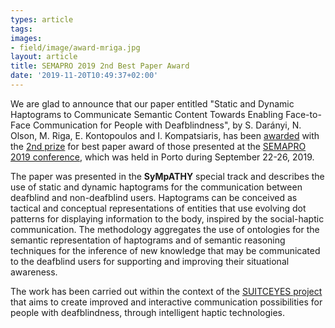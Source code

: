 ```yaml
---
types: article
tags:
images: 
- field/image/award-mriga.jpg
layout: article
title: SEMAPRO 2019 2nd Best Paper Award
date: '2019-11-20T10:49:37+02:00'
---
```

<p>
We are glad to announce that our paper entitled "Static and Dynamic Haptograms to Communicate Semantic Content Towards Enabling Face-to-Face Communication for People with Deafblindness", by S. Darányi, N. Olson, M. Riga, E. Kontopoulos and I. Kompatsiaris, has been <a href="https://www.iaria.org/conferences2019/AwardsSEMAPRO19.html" target="_blank">awarded</a> with the <a href="http://www.iaria.org/conferences2019/awardsSEMAPRO19/semapro2019_a2.pdf" target="_blank">2nd prize</a> for best paper award of those presented at the <a href="http://www.iaria.org/conferences2019/SEMAPRO19.html" target="_blank">SEMAPRO 2019 conference</a>, which was held in Porto during September 22-26, 2019.
</p>
<p>
The paper was presented in the <b>SyMpATHY</b> special track and describes the use of static and dynamic haptograms for the communication between deafblind and non-deafblind users. Haptograms can be conceived as tactical and conceptual representations of entities that use evolving dot patterns for displaying information to the body, inspired by the social-haptic communication. The methodology aggregates the use of ontologies for the semantic representation of haptograms and of semantic reasoning techniques for the inference of new knowledge that may be communicated to the deafblind users for supporting and improving their situational awareness. 
</p> 
<p>
The work has been carried out within the context of the <a href="https://suitceyes.eu/" target="_blank">SUITCEYES project</a> that aims to create improved and interactive communication possibilities for people with deafblindness, through intelligent haptic technologies.
</p>
